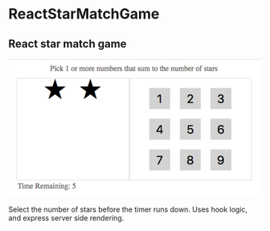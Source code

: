 # ReactStarMatchGame

## React star match game

![screenshot](image/starmatch.png)

<p>Select the number of stars before the timer runs down.  Uses hook logic, and express server side rendering.</p>